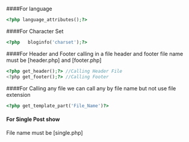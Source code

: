 ####For language  
```php
<?php language_attributes();?>
```
####For Character Set
```php
<?php   bloginfo('charset');?>
```
####For Header and Footer calling in a file
header and footer file name must be [header.php] and [footer.php]
```php
<?php get_header();?> //Calling Header File
<?php get_footer();?> //Calling Footer
```
####For Calling any file 
we can call any by file name but not use file extension 
```php
<?php get_template_part('File_Name')?>
```
#### For Single Post show
File name must be [single.php]
